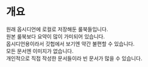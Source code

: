 # 개요
원래 옵시디언에 로컬로 저장해둔 룰북들입니다.  
원본 룰북보다 요약이 많이 가미되어 있습니다.  
옵시디언용이라서 깃헙에서 보기엔 약간 불편할 수 있습니다.  
모든 문서엔 이미지가 없습니다.  
개인적으로 직접 작성한 문서들이라 빈 문서가 많을 수 있습니다.  
